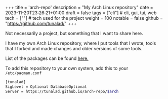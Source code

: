 +++
title = 'arch-repo'
description = "My Arch Linux repository"
date = 2023-11-20T23:26:21+01:00
draft = false
tags = ["cli"] # cli, gui, tui, web
tech = [""] # tech used for the project
weight = 100
notable = false
github = "https://github.com/tunalad/"
+++

Not necessarily a project, but something that I want to share here.

I have my own Arch Linux repository, where I put tools that I wrote, tools that I forked and made changes and older versions of some tools.

List of the packages can be found [here.](https://tunalad.github.io/arch-repo/)

To add this repository to your own system, add this to your `/etc/pacman.conf`

```bash
[tunalad]
SigLevel = Optional DatabaseOptional
Server = https://tunalad.github.io/arch-repo/$arch
```
